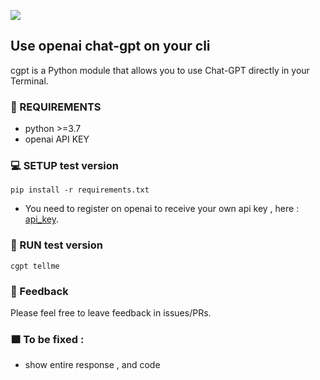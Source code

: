 ![](https://visitor-badge.glitch.me/badge?page_id=Aina15-DT.cli-gpt)

## Use openai chat-gpt on your cli
cgpt is a Python module that allows you to use Chat-GPT directly in your Terminal.

### 🔨 REQUIREMENTS

- python >=3.7
- openai API KEY

### 💻 SETUP test version

```
pip install -r requirements.txt

```

- You need to register on openai to receive your own api key , here : [api_key](https://platform.openai.com/account/api-keys).


### 🚀 RUN test version

```
cgpt tellme

```

### 💚 Feedback

Please feel free to leave feedback in issues/PRs.

### 🟧 To be fixed :

- show entire response , and code